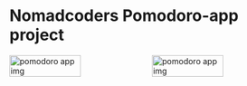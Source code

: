 # Nomadcoders Pomodoro-app project

<div style="display: flex; justify-content: center;">
  <img width="50%" alt="pomodoro app img" src="https://github.com/user-attachments/assets/e2850dec-eb10-4f6d-91aa-5a8fe998f540">
  <img width="50%" alt="pomodoro app img" src="https://github.com/user-attachments/assets/5c0cda75-dbf5-4c0a-a983-8e439e052598">
</div>
